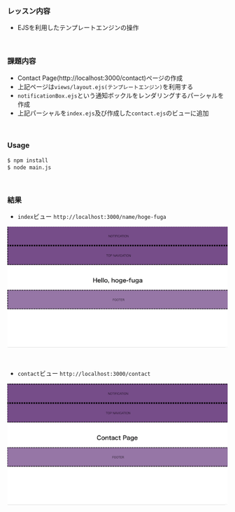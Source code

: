 ### レッスン内容
- EJSを利用したテンプレートエンジンの操作

<br>

### 課題内容
- Contact Page(http://localhost:3000/contact)ページの作成
- 上記ページは`views/layout.ejs(テンプレートエンジン)`を利用する
- `notificationBox.ejs`という通知ボックルをレンダリングするパーシャルを作成
- 上記パーシャルを`index.ejs`及び作成した`contact.ejs`のビューに追加

<br>

### Usage
```
$ npm install
$ node main.js
```

<br>

### 結果

- `index`ビュー
`http://localhost:3000/name/hoge-fuga`

![fig](https://github.com/spider-man-tm/readme_figure/blob/master/nodejs-train/10/10-01.png)

<br>

- `contact`ビュー
`http://localhost:3000/contact`

![fig](https://github.com/spider-man-tm/readme_figure/blob/master/nodejs-train/10/10-02.png)